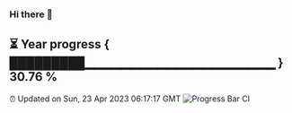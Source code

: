 ### Hi there 👋
⏳ Year progress { █████████▁▁▁▁▁▁▁▁▁▁▁▁▁▁▁▁▁▁▁▁▁ } 30.76 %
---
⏰ Updated on Sun, 23 Apr 2023 06:17:17 GMT
![Progress Bar CI](https://github.com/liununu/liununu/workflows/Progress%20Bar%20CI/badge.svg)
